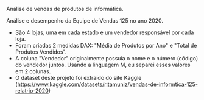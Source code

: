 Análise de vendas de produtos de informática.

Análise e desempenho da Equipe de Vendas 125 no ano 2020.
- São 4 lojas, uma em cada estado e um vendedor responsável por cada loja.
- Foram criadas 2 medidas DAX: "Média de Produtos por Ano" e "Total de Produtos Vendidos".
- A coluna "Vendedor" originalmente possuía o nome e o número (código) do vendedor juntos. Usando a linguagem M, eu separei esses valores em 2 colunas.
- O dataset deste projeto foi extraído do site Kaggle (https://www.kaggle.com/datasets/ritamuniz/vendas-de-informtica-125-relatrio-2020)
